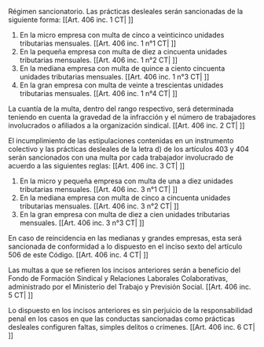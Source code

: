 Régimen sancionatorio. Las prácticas desleales serán sancionadas de la siguiente forma: [[Art. 406 inc. 1 CT| ]]

1. En la micro empresa con multa de cinco a veinticinco unidades tributarias mensuales. [[Art. 406 inc. 1 n°1 CT| ]]
2. En la pequeña empresa con multa de diez a cincuenta unidades tributarias mensuales. [[Art. 406 inc. 1 n°2 CT| ]]
3. En la mediana empresa con multa de quince a ciento cincuenta unidades tributarias mensuales. [[Art. 406 inc. 1 n°3 CT| ]]
4. En la gran empresa con multa de veinte a trescientas unidades tributarias mensuales. [[Art. 406 inc. 1 n°4 CT| ]]

La cuantía de la multa, dentro del rango respectivo, será determinada teniendo en cuenta la gravedad de la infracción y el número de trabajadores involucrados o afiliados a la organización sindical. [[Art. 406 inc. 2 CT| ]]

El incumplimiento de las estipulaciones contenidas en un instrumento colectivo y las prácticas desleales de la letra d) de los artículos 403 y 404 serán sancionados con una multa por cada trabajador involucrado de acuerdo a las siguientes reglas: [[Art. 406 inc. 3 CT| ]]

1. En la micro y pequeña empresa con multa de una a diez unidades tributarias mensuales. [[Art. 406 inc. 3 n°1 CT| ]]
2. En la mediana empresa con multa de cinco a cincuenta unidades tributarias mensuales. [[Art. 406 inc. 3 n°2 CT| ]]
3. En la gran empresa con multa de diez a cien unidades tributarias mensuales. [[Art. 406 inc. 3 n°3 CT| ]]

En caso de reincidencia en las medianas y grandes empresas, esta será sancionada de conformidad a lo dispuesto en el inciso sexto del artículo 506 de este Código. [[Art. 406 inc. 4 CT| ]]

Las multas a que se refieren los incisos anteriores serán a beneficio del Fondo de Formación Sindical y Relaciones Laborales Colaborativas, administrado por el Ministerio del Trabajo y Previsión Social. [[Art. 406 inc. 5 CT| ]]

Lo dispuesto en los incisos anteriores es sin perjuicio de la responsabilidad penal en los casos en que las conductas sancionadas como prácticas desleales configuren faltas, simples delitos o crímenes. [[Art. 406 inc. 6 CT| ]]